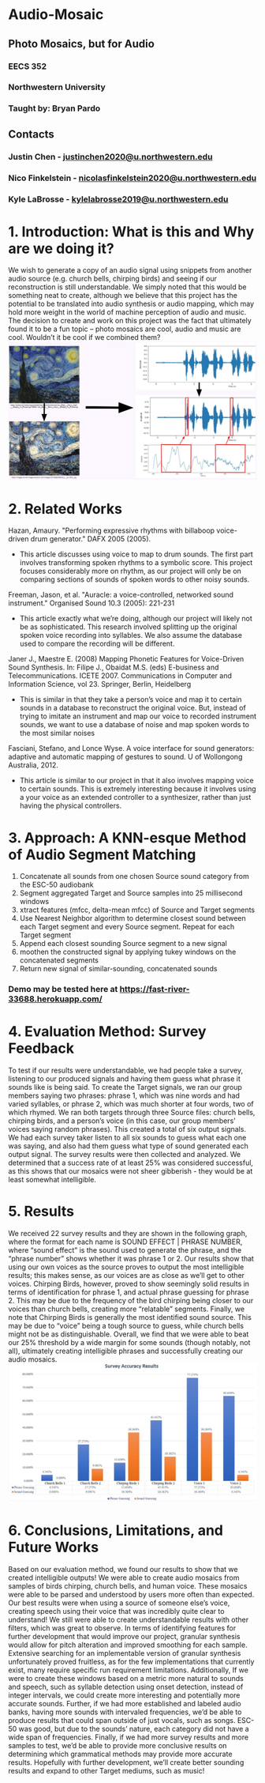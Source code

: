 # Audio-Mosaic
## Photo Mosaics, but for Audio

### EECS 352
### Northwestern University
### Taught by: Bryan Pardo

## Contacts 
### Justin Chen - justinchen2020@u.northwestern.edu
### Nico Finkelstein - nicolasfinkelstein2020@u.northwestern.edu  
### Kyle LaBrosse - kylelabrosse2019@u.northwestern.edu



# 1. Introduction: What is this and Why are we doing it?
We wish to generate a copy of an audio signal using snippets from another audio source (e.g. church bells, chirping birds) and seeing if our reconstruction is still understandable. We simply noted that this would be something neat to create, although we believe that this project has the potential to be translated into audio synthesis or audio mapping, which may hold more weight in the world of machine perception of audio and music. The decision to create and work on this project was the fact that ultimately found it to be a fun topic – photo mosaics are cool, audio and music are cool. Wouldn’t it be cool if we combined them?
![Image](website_images/idea.JPG)

# 2. Related Works
Hazan, Amaury. "Performing expressive rhythms with billaboop voice-driven drum generator." DAFX 2005 (2005). 
- This article discusses using voice to map to drum sounds. The first part involves transforming spoken rhythms to a symbolic score. This project focuses considerably more on rhythm, as our project will only be on comparing sections of sounds of spoken words to other noisy sounds.

Freeman, Jason, et al. "Auracle: a voice-controlled, networked sound instrument." Organised Sound 10.3 (2005): 221-231 
- This article exactly what we’re doing, although our project will likely not be as sophisticated. This research involved splitting up the original spoken voice recording into syllables. We also assume the database used to compare the recording will be different.

Janer J., Maestre E. (2008) Mapping Phonetic Features for Voice-Driven Sound Synthesis. In: Filipe J., Obaidat M.S. (eds) E-business and Telecommunications. ICETE 2007. Communications in Computer and Information Science, vol 23. Springer, Berlin, Heidelberg
- This is similar in that they take a person’s voice and map it to certain sounds in a database to reconstruct the original voice. But, instead of trying to imitate an instrument and map our voice to recorded instrument sounds, we want to use a database of noise and map spoken words to the most similar noises

Fasciani, Stefano, and Lonce Wyse. A voice interface for sound generators: adaptive and automatic mapping of gestures to sound. U of Wollongong Australia, 2012. 
- This article is similar to our project in that it also involves mapping voice to certain sounds. This is extremely interesting because it involves using a your voice as an extended controller to a synthesizer, rather than just having the physical controllers. 

# 3. Approach: A KNN-esque Method of Audio Segment Matching
1. Concatenate all sounds from one chosen Source sound category from the ESC-50 audiobank
2. Segment aggregated Target and Source samples into 25 millisecond windows 
3. xtract features (mfcc, delta-mean mfcc) of Source and Target segments
4. Use Nearest Neighbor algorithm to determine closest sound between each Target segment and every Source segment. Repeat for each Target segment
5. Append each closest sounding Source segment to a new signal
6. moothen the constructed signal by applying tukey windows on the concatenated segments
7. Return new signal of similar-sounding, concatenated sounds

### Demo may be tested here at https://fast-river-33688.herokuapp.com/


# 4. Evaluation Method: Survey Feedback
To test if our results were understandable, we had people take a survey, listening to our produced signals and having them guess what phrase it sounds like is being said. To create the Target signals, we ran our group members saying two phrases: phrase 1, which was nine words and had varied syllables, or phrase 2, which was much shorter at four words, two of which rhymed. We ran both targets through three Source files: church bells, chirping birds, and a person’s voice (in this case, our group members’ voices saying random phrases). This created a total of six output signals. We had each survey taker listen to all six sounds to guess what each one was saying, and also had them guess what type of sound generated each output signal. The survey results were then collected and analyzed. We determined that a success rate of at least 25% was considered successful, as this shows that our mosaics were not sheer gibberish - they would be at least somewhat intelligible.


# 5. Results
We received 22 survey results and they are shown in the following graph, where the format for each name is SOUND EFFECT | PHRASE NUMBER, where “sound effect” is the sound used to generate the phrase, and the “phrase number” shows whether it was phrase 1 or 2. Our results show that using our own voices as the source proves to output the most intelligible results; this makes sense, as our voices are as close as we’ll get to other voices. Chirping Birds, however, proved to show seemingly solid results in terms of identification for phrase 1, and actual phrase guessing for phrase 2. This may be due to the frequency of the bird chirping being closer to our voices than church bells, creating more “relatable” segments. Finally, we note that Chirping Birds is generally the most identified sound source. This may be due to “voice” being a tough source to guess, while church bells might not be as distinguishable. Overall, we find that we were able to beat our 25% threshold by a wide margin for some sounds (though notably, not all), ultimately creating intelligible phrases and successfully creating our audio mosaics.
![Image](website_images/survey.JPG)

# 6. Conclusions, Limitations, and Future Works
Based on our evaluation method, we found our results to show that we created intelligible outputs! We were able to create audio mosaics from samples of birds chirping, church bells, and human voice. These mosaics were able to be parsed and understood by users more often than expected. Our best results were when using a source of someone else’s voice, creating speech using their voice that was incredibly quite clear to understand! We still were able to create understandable results with other filters, which was great to observe. In terms of identifying features for further development that would improve our project, granular synthesis would allow for pitch alteration and improved smoothing for each sample. Extensive searching for an implementable version of granular synthesis unfortunately proved fruitless, as for the few implementations that currently exist, many require specific run requirement limitations. Additionally, If we were to create these windows based on a metric more natural to sounds and speech, such as syllable detection using onset detection, instead of integer intervals, we could create more interesting and potentially more accurate sounds. Further, if we had more established and labeled audio banks, having more sounds with intervaled frequencies, we’d be able to produce results that could span outside of just vocals, such as songs. ESC-50 was good, but due to the sounds’ nature, each category did not have a wide span of frequencies. Finally, if we had more survey results and more samples to test, we’d be able to provide more conclusive results on determining which grammatical methods may provide more accurate results. Hopefully with further development, we’ll create better sounding results and expand to other Target mediums, such as music!



